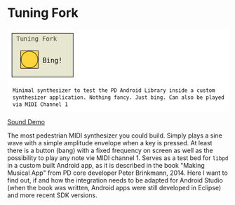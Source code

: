 Tuning Fork
===========

![Screenshot](Screenshots/Tuning%20Fork.png?raw=true)

[Sound Demo](Demos/Tuning%20Fork.mp3?raw=true)

The most pedestrian MIDI synthesizer you could build. Simply plays a sine wave
with a simple amplitude envelope when a key is pressed. At least there is a
button (bang) with a fixed frequency on screen as well as the possibility to
play any note vie MIDI channel 1. Serves as a test bed for `libpd` in a custom
built Android app, as it is described in the book "Making Musical App" from
PD core developer Peter Brinkmann, 2014. Here I want to find out, if and how
the integration needs to be adapted for Android Studio (when the book was written,
Android apps were still developed in Eclipse) and more recent SDK versions.
